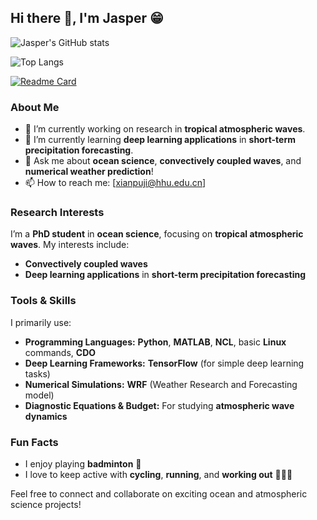 <!--
Blissful-Jasper/Blissful-Jasper** is a ✨ _special_ ✨ repository because its `README.md` (this file) appears on your GitHub profile.
-->

## Hi there 👋, I'm Jasper 😁

<!-- GitHub Stats -->
![Jasper's GitHub stats](https://github-readme-stats.vercel.app/api?username=Blissful-Jasper&show_icons=true&hide_title=true&count_private=true&hide=prs&theme=transparent&size_weight=0.5&count_weight=0.5)

<!-- Most Used Languages -->
![Top Langs](https://github-readme-stats.vercel.app/api/top-langs/?username=Blissful-Jasper&layout=compact&theme=transparent)


[![Readme Card](https://github-readme-stats.vercel.app/api/pin/?username=Blissful-Jasper&repo=jianpu_record)](https://github.com/Blissful-Jasper/jianpu_record)





### About Me
- 🔭 I’m currently working on research in **tropical atmospheric waves**.
- 🌱 I’m currently learning **deep learning applications** in **short-term precipitation forecasting**.
- 💬 Ask me about **ocean science**, **convectively coupled waves**, and **numerical weather prediction**!
- 📫 How to reach me: [xianpuji@hhu.edu.cn]

### Research Interests
I’m a **PhD student** in **ocean science**, focusing on **tropical atmospheric waves**. My interests include:
- **Convectively coupled waves**
- **Deep learning applications** in **short-term precipitation forecasting**

### Tools & Skills
I primarily use:
- **Programming Languages:** **Python**, **MATLAB**, **NCL**, basic **Linux** commands, **CDO**
- **Deep Learning Frameworks:** **TensorFlow** (for simple deep learning tasks)
- **Numerical Simulations:** **WRF** (Weather Research and Forecasting model)
- **Diagnostic Equations & Budget:** For studying **atmospheric wave dynamics**

### Fun Facts
- I enjoy playing **badminton** 🏸
- I love to keep active with **cycling**, **running**, and **working out** 🚴🏃💪


Feel free to connect and collaborate on exciting ocean and atmospheric science projects!
